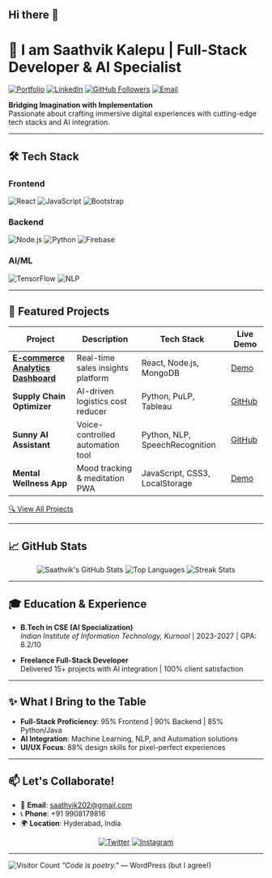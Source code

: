 ## Hi there 👋

# 🚀 I am Saathvik Kalepu | Full-Stack Developer & AI Specialist

[![Portfolio](https://img.shields.io/badge/🌐_Portfolio-Live-success?style=for-the-badge&logo=vercel)](https://sunny18-max.github.io/sunny-portfolio/)
[![LinkedIn](https://img.shields.io/badge/LinkedIn-Connect-blue?style=for-the-badge&logo=linkedin)](https://www.linkedin.com/in/saathvik-kalepu-17041228b/)
[![GitHub Followers](https://img.shields.io/github/followers/sunny18-max?label=Follow&style=for-the-badge&logo=github)](https://github.com/sunny18-max)
[![Email](https://img.shields.io/badge/Email-Contact%20Me-red?style=for-the-badge&logo=gmail)](mailto:saathvik202@gmail.com)

**Bridging Imagination with Implementation**  
Passionate about crafting immersive digital experiences with cutting-edge tech stacks and AI integration.

---

## 🛠️ Tech Stack

### **Frontend**
![React](https://img.shields.io/badge/-React-61DAFB?logo=react&logoColor=black)
![JavaScript](https://img.shields.io/badge/-JavaScript-F7DF1E?logo=javascript&logoColor=black)
![Bootstrap](https://img.shields.io/badge/-Bootstrap-7952B3?logo=bootstrap&logoColor=white)

### **Backend**
![Node.js](https://img.shields.io/badge/-Node.js-339933?logo=node.js&logoColor=white)
![Python](https://img.shields.io/badge/-Python-3776AB?logo=python&logoColor=white)
![Firebase](https://img.shields.io/badge/-Firebase-FFCA28?logo=firebase&logoColor=black)

### **AI/ML**
![TensorFlow](https://img.shields.io/badge/-TensorFlow-FF6F00?logo=tensorflow&logoColor=white)
![NLP](https://img.shields.io/badge/-NLP-4CC417?logo=natural-language-processing&logoColor=white)

---

## 🌟 Featured Projects

| Project | Description | Tech Stack | Live Demo |
|---------|-------------|------------|-----------|
| **[E-commerce Analytics Dashboard](https://github.com/sunny18-max/ecommerce-analytics)** | Real-time sales insights platform | React, Node.js, MongoDB | [Demo](http://eccomerce-analytics-ztf9.vercel.app) |
| **Supply Chain Optimizer** | AI-driven logistics cost reducer | Python, PuLP, Tableau | [GitHub](https://github.com/sunny18-max/supply-chain-optimizer) |
| **Sunny AI Assistant** | Voice-controlled automation tool | Python, NLP, SpeechRecognition | [GitHub](https://github.com/sunny18-max/sunny-assistant) |
| **Mental Wellness App** | Mood tracking & meditation PWA | JavaScript, CSS3, LocalStorage | [Demo](https://sunny18-max.github.io/mental-wellness/) |

[🔍 View All Projects](https://github.com/sunny18-max?tab=repositories)

---

## 📈 GitHub Stats

<div align="center">
  
  ![Saathvik's GitHub Stats](https://github-readme-stats.vercel.app/api?username=sunny18-max&show_icons=true&theme=radical&hide_border=true)
  ![Top Languages](https://github-readme-stats.vercel.app/api/top-langs/?username=sunny18-max&layout=compact&theme=radical&hide_border=true)
  ![Streak Stats](https://streak-stats.demolab.com/?user=sunny18-max&theme=radical&hide_border=true)

</div>

---

## 🎓 Education & Experience

- **B.Tech in CSE (AI Specialization)**  
  *Indian Institute of Information Technology, Kurnool* | 2023-2027 | GPA: 8.2/10

- **Freelance Full-Stack Developer**  
  Delivered 15+ projects with AI integration | 100% client satisfaction

---

## ✨ What I Bring to the Table

- **Full-Stack Proficiency**: 95% Frontend | 90% Backend | 85% Python/Java
- **AI Integration**: Machine Learning, NLP, and Automation solutions
- **UI/UX Focus**: 88% design skills for pixel-perfect experiences

---

## 📫 Let's Collaborate!

- 📧 **Email**: [saathvik202@gmail.com](mailto:saathvik202@gmail.com)
- 📞 **Phone**: +91 9908179816
- 🌍 **Location**: Hyderabad, India

<div align="center">
  
  [![Twitter](https://img.shields.io/badge/Twitter-Follow_@yourhandle-1DA1F2?style=for-the-badge&logo=twitter)](https://twitter.com/home)
  [![Instagram](https://img.shields.io/badge/Instagram-Follow-E4405F?style=for-the-badge&logo=instagram)](https://www.instagram.com/)

</div>

---

![Visitor Count](https://visitor-badge.glitch.me/badge?page_id=sunny18-max.sunny18-max)
*"Code is poetry."* — WordPress (but I agree!)
